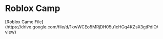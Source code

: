 <!DOCTYPE html>
<html>
<body>
<h1>Roblox Camp</h1>
<p>[Roblox Game File](https://drive.google.com/file/d/1kwWCEo5MRjDH05u1cHCq4KZsX3gtPdlO/view)</p>
</body>
</html>